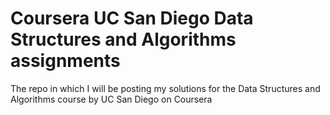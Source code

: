 # Coursera UC San Diego Data Structures and Algorithms assignments
 The repo in which I will be posting my solutions for the Data Structures and Algorithms course by UC San Diego on Coursera
